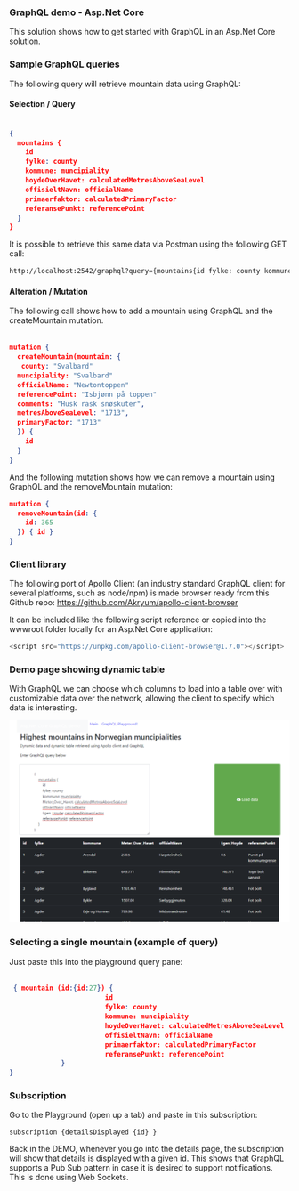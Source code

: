 ### GraphQL demo - Asp.Net Core 


This solution shows how to get started with GraphQL in an Asp.Net Core solution. 


### Sample GraphQL queries


The following query will retrieve mountain data using GraphQL:


#### Selection / Query

```json

{
  mountains {
    id
    fylke: county
    kommune: muncipiality
    hoydeOverHavet: calculatedMetresAboveSeaLevel
    offisieltNavn: officialName
    primaerfaktor: calculatedPrimaryFactor
    referansePunkt: referencePoint
  }
}


```

It is possible to retrieve this same data via Postman using the following GET call:

```bash
http://localhost:2542/graphql?query={mountains{id fylke: county kommune: calculatedMetresAboveSeaLevel offisieltNavn: officialName primaerfaktor: calculatedPrimaryFactor referansePunkt: referencePoint}}
```


#### Alteration / Mutation 

The following call shows how to add a mountain using GraphQL and the 
createMountain mutation. 


```json 

mutation {
  createMountain(mountain: {
   county: "Svalbard"
  muncipiality: "Svalbard"
  officialName: "Newtontoppen"
  referencePoint: "Isbjønn på toppen"
  comments: "Husk rask snøskuter",
  metresAboveSeaLevel: "1713",
  primaryFactor: "1713"
  }) {    
    id
  }
}
```

And the following mutation shows how we can remove a mountain using GraphQL and the 
removeMountain mutation: 


```json 
mutation {
  removeMountain(id: {
    id: 365
  }) { id }
}
```

### Client library 
The following port of Apollo Client (an industry standard GraphQL client for several platforms, such as node/npm) is made browser ready from this Github repo:
https://github.com/Akryum/apollo-client-browser

It can be included like the following script reference or copied into the wwwroot 
folder locally for an Asp.Net Core application:


```js
<script src="https://unpkg.com/apollo-client-browser@1.7.0"></script>

```


### Demo page showing dynamic table 

With GraphQL we can choose which columns to load into a table
over with customizable data over the network, allowing the client
to specify which data is interesting.

![Dynamic table ](dynamictable.png)


### Selecting a single mountain (example of query) 

Just paste this into the playground query pane:

```json

 { mountain (id:{id:27}) {
                        id
                        fylke: county
                        kommune: muncipiality
                        hoydeOverHavet: calculatedMetresAboveSeaLevel
                        offisieltNavn: officialName
                        primaerfaktor: calculatedPrimaryFactor
                        referansePunkt: referencePoint
             }
}

```


### Subscription

Go to the Playground (open up a tab) and paste in this subscription:

```
subscription {detailsDisplayed {id} }

```

Back in the DEMO, whenever you go into the details page, the subscription will show 
that details is displayed with a given id. This shows that GraphQL supports a Pub Sub pattern 
in case it is desired to support notifications. This is done using Web Sockets. 